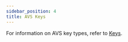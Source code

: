 ```yaml
---
sidebar_position: 4
title: AVS Keys
---
```


For information on AVS key types, refer to [Keys](../../eigenlayer/concepts/keys-and-signatures).